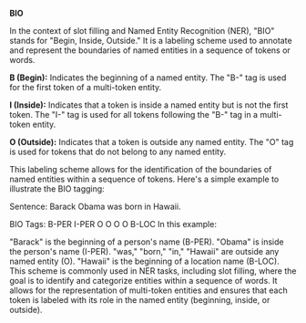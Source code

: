 **BIO**

In the context of slot filling and Named Entity Recognition (NER), "BIO" stands for "Begin, Inside, Outside." It is a labeling scheme used to annotate and represent the boundaries of named entities in a sequence of tokens or words.

**B (Begin):** Indicates the beginning of a named entity. The "B-" tag is used for the first token of a multi-token entity.

**I (Inside):** Indicates that a token is inside a named entity but is not the first token. The "I-" tag is used for all tokens following the "B-" tag in a multi-token entity.

**O (Outside):** Indicates that a token is outside any named entity. The "O" tag is used for tokens that do not belong to any named entity.

This labeling scheme allows for the identification of the boundaries of named entities within a sequence of tokens. Here's a simple example to illustrate the BIO tagging:

Sentence: Barack Obama was born in Hawaii.

BIO Tags: B-PER  I-PER  O    O     O    O     B-LOC
In this example:

"Barack" is the beginning of a person's name (B-PER).
"Obama" is inside the person's name (I-PER).
"was," "born," "in," "Hawaii" are outside any named entity (O).
"Hawaii" is the beginning of a location name (B-LOC).
This scheme is commonly used in NER tasks, including slot filling, where the goal is to identify and categorize entities within a sequence of words. It allows for the representation of multi-token entities and ensures that each token is labeled with its role in the named entity (beginning, inside, or outside).
